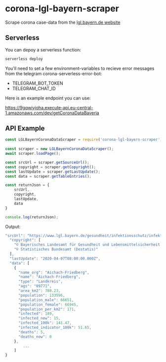 # corona-lgl-bayern-scraper

Scrape corona case-data from the [lgl.bayern.de website](https://www.lgl.bayern.de/gesundheit/infektionsschutz/infektionskrankheiten_a_z/coronavirus/karte_coronavirus/index.htm)

## Serverless

You can depoy a serverless function:

```sh
serverless deploy
```

You'll need to set a few environment-variables to recieve error messages from the telegram corona-serverless-error-bot:

* TELEGRAM_BOT_TOKEN
* TELEGRAM_CHAT_ID

Here is an example endpoint you can use:

https://9gqwiyjoha.execute-api.eu-central-1.amazonaws.com/dev/getCoronaDataBaveria

## API Example

```js
const LGLBayernCoronaDataScraper = require('corona-lgl-bayern-scraper');
	
const scraper = new LGLBayernCoronaDataScraper();
await scraper.loadPage();

const srcUrl = scraper.getSourceUrl();
const copyright = scraper.getCopyright();
const lastUpdate = scraper.getLastUpdate();
const data = scraper.getTableEntries();

const returnJson = {
	srcUrl,
	copyright,
	lastUpdate,
	data
}

console.log(returnJson);
```

Output:
```js
"srcUrl": "https://www.lgl.bayern.de/gesundheit/infektionsschutz/infektionskrankheiten_a_z/coronavirus/karte_coronavirus/index.htm",
  "copyright": [
    "© Bayerisches Landesamt für Gesundheit und Lebensmittelsicherheit 2020",
    "© Statistisches Bundesamt (Destatis)"
  ],
  "lastUpdate": "2020-04-07T08:00:00.000Z",
  "data": [
    {
      "name_org": "Aichach-Friedberg",
      "name": "Aichach-Friedberg",
      "type": "Landkreis",
      "ags": "09771",
      "area_km2": 780.23,
      "population": 133596,
      "population_male": 66651,
      "population_female": 66945,
      "population_per_km2": 171,
      "infected": 189,
      "infected_new": 15,
      "infected_100k": 141.47,
      "infected_indicator_100k": 51.65,
      "deaths": 5,
      "deaths_new": 0
    },
		...
	]
}
```
